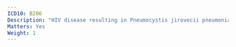 ```yaml
---
ICD10: B206
Description: "HIV disease resulting in Pneumocystis jirovecii pneumonia"
Matters: Yes
Weight: 1
---
```


